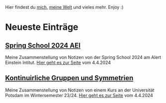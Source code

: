 
Hier findest du [mich](About_Me.md), [meine Welt](Blog.md) und vieles mehr.
Enjoy :)

# Neueste Einträge

## [Spring School 2024 AEI](Blog/Spring-school-2024.md)

Meine Zusammenstellung von Notizen von der Spring School 2024 am Alert Einstein Intitut.
[Hier geht es zur Seite](https://christiang7.github.io/Spring-School-2024/#/) vom 4.4.2024

## [Kontinuirliche Gruppen und Symmetrien](Blog/Gruppen-Symmetrie.md)

Meine Zusammenstellung von Notizen von einem Kurs an der Universität Potsdam im Wintersemester 23/24.
[Hier geht es zur Seite](https://christiang7.github.io/Kontinuierliche_Gruppen_und_ihre_Anwendungen_in_der_Quantenphysik_Unikurs/#/) vom 4.4.2024












